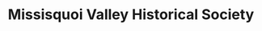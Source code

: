 ---
layout: repo
title: "Missisquoi Valley Historical Society"
id: 16323
permalink: repos/16323/
---